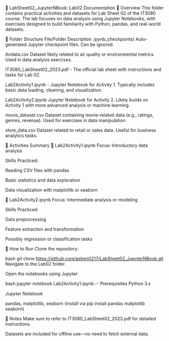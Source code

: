 📘 LabSheet02_JupyterNBook: Lab02 Documentation
🧠 Overview
This folder contains practical activities and datasets for Lab Sheet 02 of the IT3080 course. The lab focuses on data analysis using Jupyter Notebooks, with exercises designed to build familiarity with Python, pandas, and real-world datasets.

📂 Folder Structure
File/Folder	Description
.ipynb_checkpoints/	Auto-generated Jupyter checkpoint files. Can be ignored.

Airdata.csv	Dataset likely related to air quality or environmental metrics. Used in data analysis exercises.

IT3080_LabSheet02_2023.pdf	- The official lab sheet with instructions and tasks for Lab 02.

Lab2Activity1.ipynb	  -  Jupyter Notebook for Activity 1. Typically includes basic data loading, cleaning, and visualization.

Lab2Activity2.ipynb	Jupyter Notebook for Activity 2. Likely builds on Activity 1 with more advanced analysis or machine learning.

movie_dataset.csv	Dataset containing movie-related data (e.g., ratings, genres, revenue). Used for exercises in data manipulation.

store_data.csv	Dataset related to retail or sales data. Useful for business analytics tasks.

📓 Activities Summary
🔹 Lab2Activity1.ipynb
Focus: Introductory data analysis

Skills Practiced:

Reading CSV files with pandas

Basic statistics and data exploration

Data visualization with matplotlib or seaborn

🔹 Lab2Activity2.ipynb
Focus: Intermediate analysis or modeling

Skills Practiced:

Data preprocessing

Feature extraction and transformation

Possibly regression or classification tasks

📌 How to Run
Clone the repository:

bash
git clone https://github.com/ashen0217/LabSheet02_JupyterNBook.git
Navigate to the Lab02 folder.

Open the notebooks using Jupyter:

bash
jupyter notebook Lab2Activity1.ipynb
✅ Prerequisites
Python 3.x

Jupyter Notebook

pandas, matplotlib, seaborn (install via pip install pandas matplotlib seaborn)

📎 Notes
Make sure to refer to IT3080_LabSheet02_2023.pdf for detailed instructions.

Datasets are included for offline use—no need to fetch external data.
